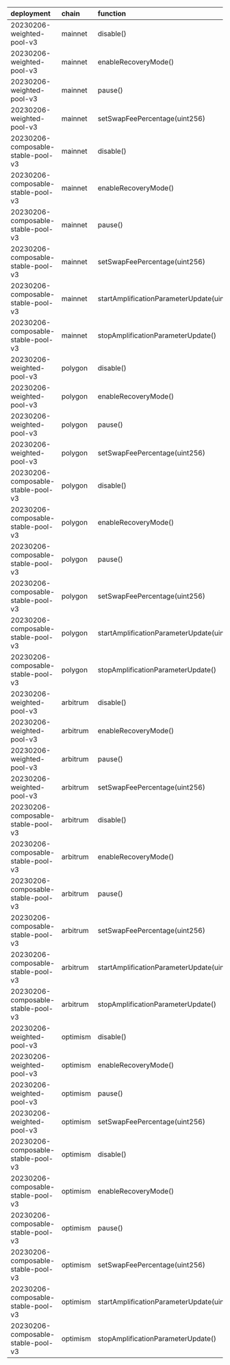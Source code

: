 | deployment                         | chain    | function                                           | role                                                               | target            | target_address                             |
|:-----------------------------------|:---------|:---------------------------------------------------|:-------------------------------------------------------------------|:------------------|:-------------------------------------------|
| 20230206-weighted-pool-v3          | mainnet  | disable()                                          | 0x0df3339673f8356288d97461676bb443e5def15e6d6e8321add702ef77075160 | emergency         | 0xA29F61256e948F3FB707b4b3B138C5cCb9EF9888 |
| 20230206-weighted-pool-v3          | mainnet  | enableRecoveryMode()                               | 0xa53ffba9aa2195cd7646f9cbaca0985f432bded3dd5319916afc5ec395f280d7 | emergency         | 0xA29F61256e948F3FB707b4b3B138C5cCb9EF9888 |
| 20230206-weighted-pool-v3          | mainnet  | pause()                                            | 0x33b06cb79113c1c80d5db0ad41675a5368e7ec0ba8a2fd4d6328524a984d465b | emergency         | 0xA29F61256e948F3FB707b4b3B138C5cCb9EF9888 |
| 20230206-weighted-pool-v3          | mainnet  | setSwapFeePercentage(uint256)                      | 0xd8638fc873fb8c5c0e67c437099a19eb0546fb439dab8babff44196f11d44831 | gauntletFeeSetter | 0xE4a8ed6c1D8d048bD29A00946BFcf2DB10E7923B |
| 20230206-composable-stable-pool-v3 | mainnet  | disable()                                          | 0x3fad985e82b2b68120f2bbe4c05b3bcbb41b29519eaa63fb25cb25833043f1e8 | emergency         | 0xA29F61256e948F3FB707b4b3B138C5cCb9EF9888 |
| 20230206-composable-stable-pool-v3 | mainnet  | enableRecoveryMode()                               | 0x8c91ddec262ae544d56464e260d0b840239949d86149c139510d5e399a30099f | emergency         | 0xA29F61256e948F3FB707b4b3B138C5cCb9EF9888 |
| 20230206-composable-stable-pool-v3 | mainnet  | pause()                                            | 0xa4d7ff702c3f830a7ce937a195bfb05c081c0c36a462ed72bfbf721bc5a3f462 | emergency         | 0xA29F61256e948F3FB707b4b3B138C5cCb9EF9888 |
| 20230206-composable-stable-pool-v3 | mainnet  | setSwapFeePercentage(uint256)                      | 0x1a88f724f61d4985675e65a2ba85b2a985d250dac00d27e06303f4cdabc906ae | gauntletFeeSetter | 0xE4a8ed6c1D8d048bD29A00946BFcf2DB10E7923B |
| 20230206-composable-stable-pool-v3 | mainnet  | startAmplificationParameterUpdate(uint256,uint256) | 0xe560c24a44460de963ea8e6716dd635144e8c4991c131b63dd9e956b1f1415b8 | feeManager        | 0xf4A80929163C5179Ca042E1B292F5EFBBE3D89e6 |
| 20230206-composable-stable-pool-v3 | mainnet  | stopAmplificationParameterUpdate()                 | 0x36e63b457adcc8834537417d275eec404708707f4fbe63097f15e865dc3e2847 | feeManager        | 0xf4A80929163C5179Ca042E1B292F5EFBBE3D89e6 |
| 20230206-weighted-pool-v3          | polygon  | disable()                                          | 0x18be448c0c01ad4576befd4f6bce2abf1214dc50697f946a487657e3c3c66947 | emergency         | 0x3c58668054c299bE836a0bBB028Bee3aD4724846 |
| 20230206-weighted-pool-v3          | polygon  | enableRecoveryMode()                               | 0x8e751c9d2a2e4de88b6c71094d5a2b18be451801333ea94579761179bc9b9ef9 | emergency         | 0x3c58668054c299bE836a0bBB028Bee3aD4724846 |
| 20230206-weighted-pool-v3          | polygon  | pause()                                            | 0xb251963ecd27d2fe81c17cdd47c025b03bdc56bd9138b8556a747d1112d8c01b | emergency         | 0x3c58668054c299bE836a0bBB028Bee3aD4724846 |
| 20230206-weighted-pool-v3          | polygon  | setSwapFeePercentage(uint256)                      | 0x22f3e304ab030be776b205711d7ba79f146b07726b10c5e9d29c24dacc09c140 | feeManager        | 0x7c68c42De679ffB0f16216154C996C354cF1161B |
| 20230206-composable-stable-pool-v3 | polygon  | disable()                                          | 0x9592bbf1ef6b5256ed5698e4cf4610375a5e984fa05ddb8a9c6f2e411f2d0d1e | emergency         | 0x3c58668054c299bE836a0bBB028Bee3aD4724846 |
| 20230206-composable-stable-pool-v3 | polygon  | enableRecoveryMode()                               | 0x4645b2fd612d1e3d4f7cbd5f68df6511f4dedfcba83090853604d4fbf33f467d | emergency         | 0x3c58668054c299bE836a0bBB028Bee3aD4724846 |
| 20230206-composable-stable-pool-v3 | polygon  | pause()                                            | 0xf3018734e770ecf7082ee926a91cef5bd218b62d081217bf47f5a67ea7a1e80e | emergency         | 0x3c58668054c299bE836a0bBB028Bee3aD4724846 |
| 20230206-composable-stable-pool-v3 | polygon  | setSwapFeePercentage(uint256)                      | 0xf6c13c09ddba8f114fe2b23ff442766dca7a9bf303adfde386f20ac38c749733 | feeManager        | 0x7c68c42De679ffB0f16216154C996C354cF1161B |
| 20230206-composable-stable-pool-v3 | polygon  | startAmplificationParameterUpdate(uint256,uint256) | 0x1eeda74ac7741bce16788e080c79c907c79419e41281fa442cc39f8d148a8773 | feeManager        | 0x7c68c42De679ffB0f16216154C996C354cF1161B |
| 20230206-composable-stable-pool-v3 | polygon  | stopAmplificationParameterUpdate()                 | 0xe202c405a4ff60ae0c38dea8bbb722ee570a1c89487598e7fc4ede5248a527c7 | feeManager        | 0x7c68c42De679ffB0f16216154C996C354cF1161B |
| 20230206-weighted-pool-v3          | arbitrum | disable()                                          | 0x3f476d79932a277fc0be18747fc314f1db33802d38a900d529db018c01de81a4 | emergency         | 0xf404C5a0c02397f0908A3524fc5eb84e68Bbe60D |
| 20230206-weighted-pool-v3          | arbitrum | enableRecoveryMode()                               | 0x1e3379f440ccd8ad4fbacfa446ce3de718eda1a091b271c9053bdedff90cdf1c | emergency         | 0xf404C5a0c02397f0908A3524fc5eb84e68Bbe60D |
| 20230206-weighted-pool-v3          | arbitrum | pause()                                            | 0xbbb29600025604666f66b68dff00546068c5be9c0a5a0fbe825550f6c3519c27 | emergency         | 0xf404C5a0c02397f0908A3524fc5eb84e68Bbe60D |
| 20230206-weighted-pool-v3          | arbitrum | setSwapFeePercentage(uint256)                      | 0x92253d002d63e0211f775527924e2891f18bb060ff2ab3be19c6b242bafa5fec | feeManager        | 0x7c68c42De679ffB0f16216154C996C354cF1161B |
| 20230206-composable-stable-pool-v3 | arbitrum | disable()                                          | 0xa23cd4468cbe8403f6163d16350699bab6b407aee02d6a29755b0cffa52dd023 | emergency         | 0xf404C5a0c02397f0908A3524fc5eb84e68Bbe60D |
| 20230206-composable-stable-pool-v3 | arbitrum | enableRecoveryMode()                               | 0xe6321aecff7f0051958627890aa2a16d7221f860dfa3359a1cea6f4a3f87933e | emergency         | 0xf404C5a0c02397f0908A3524fc5eb84e68Bbe60D |
| 20230206-composable-stable-pool-v3 | arbitrum | pause()                                            | 0xcf96d782d1bc8dd12869fb51374544f9c037fd559b8811972f35756f204c6012 | emergency         | 0xf404C5a0c02397f0908A3524fc5eb84e68Bbe60D |
| 20230206-composable-stable-pool-v3 | arbitrum | setSwapFeePercentage(uint256)                      | 0xc383be2c6e87a9b18ae919e677f011279a8d98346dbcd5cb326053f5f873b753 | feeManager        | 0x7c68c42De679ffB0f16216154C996C354cF1161B |
| 20230206-composable-stable-pool-v3 | arbitrum | startAmplificationParameterUpdate(uint256,uint256) | 0x79f0094a409615c52fb7491ca130145e7ec31efb578af4019db59e6636c07ebf | feeManager        | 0x7c68c42De679ffB0f16216154C996C354cF1161B |
| 20230206-composable-stable-pool-v3 | arbitrum | stopAmplificationParameterUpdate()                 | 0xfaede3ef05348eea541571b87b87560ae56292ed04fd5e08fcced4d41916dfb1 | feeManager        | 0x7c68c42De679ffB0f16216154C996C354cF1161B |
| 20230206-weighted-pool-v3          | optimism | disable()                                          | 0x3e97e0a2e6079577d465a9e3898ed6097ed0c661cb291f58991b80599b0e5558 | emergency         | 0xd4c87b33afcE39F1E3F4aF1ce8fFFF7241d9128B |
| 20230206-weighted-pool-v3          | optimism | enableRecoveryMode()                               | 0x076ec7596fb2fd56057ab4b4ab843852ee914ca3095f9cdf46a79085b266a748 | emergency         | 0xd4c87b33afcE39F1E3F4aF1ce8fFFF7241d9128B |
| 20230206-weighted-pool-v3          | optimism | pause()                                            | 0xae409b1e306416a87e8d92b1a08f860798e5e882c8785f185db2e2a310793aa1 | emergency         | 0xd4c87b33afcE39F1E3F4aF1ce8fFFF7241d9128B |
| 20230206-weighted-pool-v3          | optimism | setSwapFeePercentage(uint256)                      | 0x0173d9c9c500f721f528e83cd89297298d530857b46dc4adb8fe329905f4f773 | feeManager        | 0x09Df1626110803C7b3b07085Ef1E053494155089 |
| 20230206-composable-stable-pool-v3 | optimism | disable()                                          | 0xe59ccea4d4a98c33b7c0b3c05a3d65ff930273fa5ee03855a3104befc6d1d362 | emergency         | 0xd4c87b33afcE39F1E3F4aF1ce8fFFF7241d9128B |
| 20230206-composable-stable-pool-v3 | optimism | enableRecoveryMode()                               | 0xa7508bde3c3d65fa21321ca35b2d1da564bc4a772cff9947de3c3e1a467e9dec | emergency         | 0xd4c87b33afcE39F1E3F4aF1ce8fFFF7241d9128B |
| 20230206-composable-stable-pool-v3 | optimism | pause()                                            | 0x25ec546c5f4dfc2fe31ba04f5cf65a8098b35111075a5fd114ea3475e4254ac6 | emergency         | 0xd4c87b33afcE39F1E3F4aF1ce8fFFF7241d9128B |
| 20230206-composable-stable-pool-v3 | optimism | setSwapFeePercentage(uint256)                      | 0xe9d4a41f6bb25c8862c0c2c860268861488f862a3702115587343e3c3d6ea29a | feeManager        | 0x09Df1626110803C7b3b07085Ef1E053494155089 |
| 20230206-composable-stable-pool-v3 | optimism | startAmplificationParameterUpdate(uint256,uint256) | 0xe0788d96bd3d5c93d8ca894a720bf55835562c15aea8eba5cfb15c2c73bd5652 | feeManager        | 0x09Df1626110803C7b3b07085Ef1E053494155089 |
| 20230206-composable-stable-pool-v3 | optimism | stopAmplificationParameterUpdate()                 | 0x063ab569eba76f955edb79b6f9d647bf9772872dc688a6449689ad4d2d5b5ca3 | feeManager        | 0x09Df1626110803C7b3b07085Ef1E053494155089 |